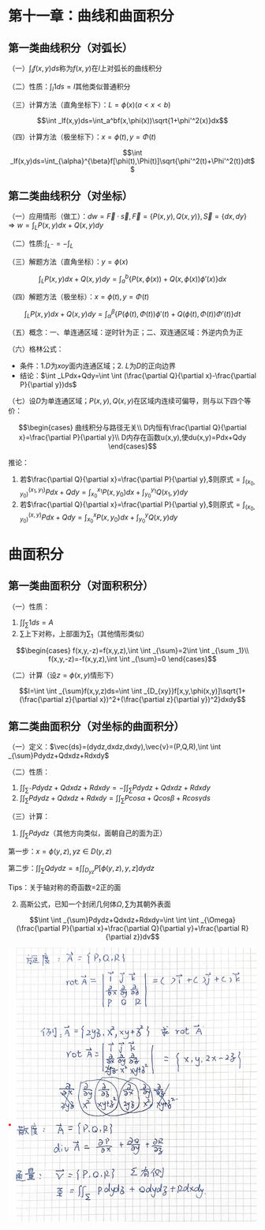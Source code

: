 <head>
  <script src="https://cdn.mathjax.org/mathjax/latest/MathJax.js?config=TeX-AMS-MML_HTMLorMML" type="text/javascript"></script>
  <script type="text/x-mathjax-config">
    MathJax.Hub.Config({
      tex2jax: {
      skipTags: ['script', 'noscript', 'style', 'textarea', 'pre'],
      inlineMath: [['$','$']]
      }
    });
  </script>
</head>

# 第十一章：曲线和曲面积分

## 第一类曲线积分（对弧长）
（一）$\int _lf(x,y)ds$称为$f(x,y)$在$l$上对弧长的曲线积分

（二）性质：$\int _l1ds=l$其他类似普通积分

（三）计算方法（直角坐标下）：$L=\phi(x)(a<x<b)$

$$\int _lf(x,y)ds=\int_a^bf(x,\phi(x))\sqrt{1+\phi'^2(x)}dx$$

（四）计算方法（极坐标下）：$x=\phi(t),y=\Phi(t)$

$$\int _lf(x,y)ds=\int_{\alpha}^{\beta}f[\phi(t),\Phi(t)]\sqrt{\phi'^2(t)+\Phi'^2(t)}dt$$

## 第二类曲线积分（对坐标）
（一）应用情形（做工）：$dw=\vec{F}·\vec{s},\vec{F}=\{P(x,y), Q(x,y)\},\vec{S}=\{dx,dy\}\Rightarrow w=\int _LP(x,y)dx+Q(x,y)dy$

（二）性质:$\int _{L^-}=-\int _L$

（三）解题方法（直角坐标）：$y=\phi(x)$

$$\int _LP(x,y)dx+Q(x,y)dy=\int_{a}^{b}\{P(x,\phi(x))+Q(x,\phi(x))\phi'(x)\}dx$$

（四）解题方法（极坐标）：$x=\phi(t),y=\Phi(t)$

$$\int _LP(x,y)dx+Q(x,y)dy=\int _{\alpha}^{\beta}\{P(\phi(t),\Phi(t))\phi'(t)+Q(\phi(t),\Phi(t))\Phi'(t)\}dt$$

（五）概念：一、单连通区域：逆时针为正；二、双连通区域：外逆内负为正

（六）格林公式：

  - 条件：1.$D$为$xoy$面内连通区域；2. $L$为$D$的正向边界
  - 结论：$\int _LPdx+Qdy=\int \int (\frac{\partial Q}{\partial x}-\frac{\partial P}{\partial y})ds$

（七）设$D$为单连通区域；$P(x,y),Q(x,y)$在区域内连续可偏导，则与以下四个等价：

$$\begin{cases}
    曲线积分与路径无关\\
    D内恒有\frac{\partial Q}{\partial x}=\frac{\partial P}{\partial y}\\
    D内存在函数u(x,y),使du(x,y)=Pdx+Qdy
\end{cases}$$

推论：
 1. 若$\frac{\partial Q}{\partial x}=\frac{\partial P}{\partial y},$则原式$=\int _{(x_0,y_0)}^{(x_1,y_1)}Pdx+Qdy=\int _{x_0}^{x_1}P(x,y_0)dx+\int _{y_0}^{y_1}Q(x_1,y)dy$ 
 2. 若$\frac{\partial Q}{\partial x}=\frac{\partial P}{\partial y},$则原式$=\int _{(x_0,y_0)}^{(x,y)}Pdx+Qdy=\int _{x_0}^{x}P(x,y_0)dx+\int _{y_0}^{y}Q(x,y)dy$ 

# 曲面积分
## 第一类曲面积分（对面积积分）

（一）性质：
 
  1. $\int \int _{\sum}1ds=A$
  2. $\sum$上下对称，上部面为$\sum _1$（其他情形类似）

   $$\begin{cases}
    f(x,y,-z)=f(x,y,z),\int \int _{\sum}=2\int \int _{\sum _1}\\
    f(x,y,-z)=-f(x,y,z),\int \int _{\sum}=0
   \end{cases}$$

（二）计算（设$z=\phi(x,y)$情形下）

$$I=\int \int _{\sum}f(x,y,z)ds=\int \int _{D_{xy}}f[x,y,\phi(x,y)]\sqrt{1+(\frac{\partial z}{\partial x})^2+(\frac{\partial z}{\partial y})^2}dxdy$$

## 第二类曲面积分（对坐标的曲面积分）

（一）定义：$\vec{ds}=(dydz,dxdz,dxdy),\vec{v}=(P,Q,R),\int \int _{\sum}Pdydz+Qdxdz+Rdxdy$

（二）性质：

  1. $\int \int _{\sum ^-}Pdydz+Qdxdz+Rdxdy=-\int \int _{\sum}Pdydz+Qdxdz+Rdxdy$
  2. $\int \int _{\sum}Pdydz+Qdxdz+Rdxdy=\int \int _{\sum}Pcos\alpha +Qcos\beta+Rcos\gamma ds$

（三）计算：

  1. $\int \int _{\sum}Pdydz$（其他方向类似，面朝自己的面为正）
   
   第一步：$x=\phi(y,z),yz\in D(y,z)$

   第二步：$\int \int _{\sum}Qdydz=\pm \int \int _{D_{yz}}P[\phi(y,z),y,z]dydz$

   Tips：关于轴对称的奇函数=2正的面

  2. 高斯公式，已知一个封闭几何体$\Omega,\sum$为其朝外表面
   
   $$\int \int _{\sum}Pdydz+Qdxdz+Rdxdy=\int \int \int _{\Omega}(\frac{\partial P}{\partial x}+\frac{\partial Q}{\partial y}+\frac{\partial R}{\partial z})dv$$
 
 
  ![](../pic/11.1.png)